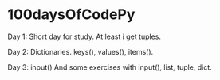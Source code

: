 # 100daysOfCodePy

Day 1:
Short day for study.
At least i get tuples.

Day 2:
Dictionaries.
keys(), values(), items().

Day 3:
input()
And some exercises with input(), list, tuple, dict.
